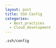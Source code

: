 ```yaml
---
layout: post
title: SSH Config
categories:
  - Best_practices
  - Cloud_development
---
```

`.ssh/config`
